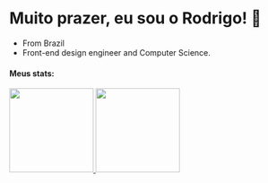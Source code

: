 # Muito prazer, eu sou o Rodrigo! 👋
 
- From Brazil
- Front-end design engineer and Computer Science.

#### Meus stats:

 <div>
  <a href="https://github.com/RodrigoBerino">
  <img height="150em" src="https://github-readme-stats.vercel.app/api?username=rodrigoberino&show_icons=true&theme=dracula&include_all_commits=true&count_private=true"/>
  <img height="150em" src="https://github-readme-stats.vercel.app/api/top-langs/?username=rodrigoberino&layout=compact&langs_count=16&theme=dracula"/>
</div>





<!--
**RodrigoBerino/RodrigoBerino** is a ✨ _special_ ✨ repository because its `README.md` (this file) appears on your GitHub profile.

Here are some ideas to get you started:

- 🔭 I’m currently working on ...
- 🌱 I’m currently learning ...
- 👯 I’m looking to collaborate on ...
- 🤔 I’m looking for help with ...
- 💬 Ask me about ...
- 📫 How to reach me: ...
- 😄 Pronouns: ...
- ⚡ Fun fact: ...
-->
